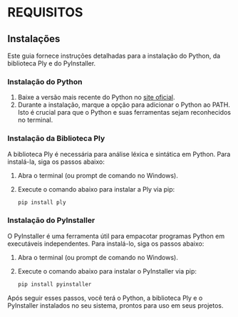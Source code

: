# REQUISITOS

## Instalações

Este guia fornece instruções detalhadas para a instalação do Python, da biblioteca Ply e do PyInstaller.

### Instalação do Python

1. Baixe a versão mais recente do Python no [site oficial](https://www.python.org/).
2. Durante a instalação, marque a opção para adicionar o Python ao PATH. Isto é crucial para que o Python e suas ferramentas sejam reconhecidos no terminal.

### Instalação da Biblioteca Ply

A biblioteca Ply é necessária para análise léxica e sintática em Python. Para instalá-la, siga os passos abaixo:

1. Abra o terminal (ou prompt de comando no Windows).
2. Execute o comando abaixo para instalar a Ply via pip:

    ```bash
    pip install ply
    ```

### Instalação do PyInstaller

O PyInstaller é uma ferramenta útil para empacotar programas Python em executáveis independentes. Para instalá-lo, siga os passos abaixo:

1. Abra o terminal (ou prompt de comando no Windows).
2. Execute o comando abaixo para instalar o PyInstaller via pip:

    ```bash
    pip install pyinstaller
    ```

Após seguir esses passos, você terá o Python, a biblioteca Ply e o PyInstaller instalados no seu sistema, prontos para uso em seus projetos.
